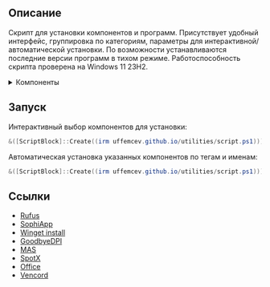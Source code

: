 ## Описание
Скрипт для установки компонентов и программ. Присутствует удобный интерфейс, группировка по категориям, параметры для интерактивной/автоматической установки. По возможности устанавливаются последние версии программ в тихом режиме. Работоспособность скрипта проверена на Windows 11 23H2.

<details>
	<summary>Компоненты</summary>
	<table>
		<thead>
			<tr>
				<th align="center">Тег</th>
				<th align="center">Имя</th>
				<th align="center" width="400px">Описание</th>
				<th align="center">Имя</th>
				<th align="center" width="400px">Описание</th>
			</tr>
		</thead>
		<tbody>
			<tr>
				<td>All</td>
				<td>all</td>
				<td>Установить всё</td>
				<td></td>
				<td></td>
			</tr>
			<tr><td></td><td></td><td></td><td></td><td></td></tr>
			<tr>
				<td>Tweaks</td>
				<td>dns</td>
				<td>Cloudflare DOH</td>
				<td>dpi</td>
				<td>GoodbyeDPI режим 5</td>
			</tr>
			<tr></tr>
			<tr>
				<td></td>
    				<td>sophia</td>
				<td>SophiApp Tweaker portable</td>
				<td></td>
				<td></td>
			</tr>
			<tr><td></td><td></td><td></td><td></td><td></td></tr>
			<tr>
				<td>Programs</td>
				<td>gdrive</td>
				<td>Google Drive</td>
				<td>adguard</td>
				<td>AdGuard</td>
			</tr>
			<tr></tr>
			<tr>
				<td></td>
				<td>office</td>
				<td>Office, Word, Excel licensed</td>
				<td>qbit</td>
				<td>qBittorrent</td>
			</tr>
			<tr></tr>
			<tr>
				<td></td>
				<td>spotx</td>
				<td>SpotX - modified Spotify app</td>
				<td>signal</td>
				<td>SignalRGB</td>
			</tr>
			<tr></tr>
			<tr>
				<td></td>
				<td>zip</td>
				<td>7-zip</td>
				<td>steam</td>
				<td>Steam</td>
			</tr>
			<tr></tr>
			<tr>
				<td></td>
				<td>codec</td>
				<td>K-Lite Codec Pack Full</td>
				<td>vencord</td>
				<td>Vencord - modified Discord app</td>
			</tr>
			<tr></tr>
			<tr>
				<td></td>
				<td>chrome</td>
				<td>Google Chrome</td>
				<td></td>
				<td></td>
			</tr>
			<tr><td></td><td></td><td></td><td></td><td></td></tr>
			<tr>
				<td>System</td>
				<td>nvidia</td>
				<td>NVCleanstall</td>
				<td></td>
				<td></td>
			</tr>
			<tr><td></td><td></td><td></td><td></td><td></td></tr>
			<tr>
				<td>Other</td>
				<td>win</td>
				<td>Win 11 23H2 iso folder</td>
				<td>rufus</td>
				<td>Rufus portable</td>
			</tr>
		</tbody>
	</table>
</details>

## Запуск
Интерактивный выбор компонентов для установки:
```powershell
&([ScriptBlock]::Create((irm uffemcev.github.io/utilities/script.ps1)))
```
Автоматическая установка указанных компонентов по тегам и именам:
```powershell
&([ScriptBlock]::Create((irm uffemcev.github.io/utilities/script.ps1))) drivers office chrome
```

## Ссылки
* [Rufus](https://github.com/pbatard/rufus)
* [SophiApp](https://github.com/Sophia-Community/SophiApp)
* [Winget install](https://github.com/asheroto/winget-install)
* [GoodbyeDPI](https://github.com/ValdikSS/GoodbyeDPI)
* [MAS](https://github.com/massgravel/Microsoft-Activation-Scripts)
* [SpotX](https://github.com/amd64fox/SpotX)
* [Office](https://github.com/farag2/Office)
* [Vencord](https://github.com/Vendicated/Vencord)
